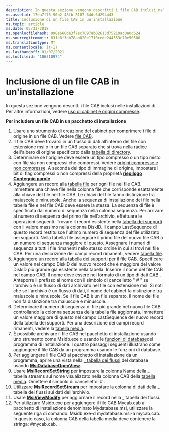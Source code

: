 ```yaml
---
description: In questa sezione vengono descritti i file CAB inclusi nelle installazioni di. Per altre informazioni, vedere uso di cabinet e origini compresse.
ms.assetid: 17ea7f76-90b2-48fb-8187-64dc6d294443
title: Inclusione di un file CAB in un'installazione
ms.topic: article
ms.date: 05/31/2018
ms.openlocfilehash: 098e660de3f7ec7097ab02613d75219ac0a0d624
ms.sourcegitcommit: 831e8f3db78ab820e1710cede244553c70e50500
ms.translationtype: MT
ms.contentlocale: it-IT
ms.lasthandoff: 01/07/2021
ms.locfileid: "106310974"
---
```

# <a name="including-a-cabinet-file-in-an-installation"></a>Inclusione di un file CAB in un'installazione

In questa sezione vengono descritti i file CAB inclusi nelle installazioni di. Per altre informazioni, vedere [uso di cabinet e origini compresse](using-cabinets-and-compressed-sources.md).

**Per includere un file CAB in un pacchetto di installazione**

1.  Usare uno strumento di creazione del cabinet per comprimere i file di origine in un file CAB. Vedere [file CAB](cabinet-files.md).
2.  Il file CAB deve trovarsi in un flusso di dati all'interno del file con estensione msi o in un file CAB separato che si trova nella radice dell'albero di origine specificato dalla [tabella di directory](directory-table.md).
3.  Determinare se l'origine deve essere un tipo compresso o un tipo misto con file sia non compressi che compressi. Vedere [origini compresse e non compresse](compressed-and-uncompressed-sources.md). A seconda del tipo di immagine di origine, impostare i bit di flag compressi o non compressi della proprietà [**riepilogo Conteggio parole**](word-count-summary.md) .
4.  Aggiungere un record alla [tabella file](file-table.md) per ogni file nel file CAB. Immettere una chiave file nella colonna file che corrisponde esattamente alla chiave del file nel file CAB. Le chiavi del file fanno distinzione tra maiuscole e minuscole. Anche la sequenza di installazione dei file nella tabella file e nel file CAB deve essere la stessa. La sequenza di file è specificata dal numero di sequenza nella colonna sequenza. Per arrivare al numero di sequenza del primo file nell'archivio, effettuare le operazioni seguenti. Trovare il record esistente nella [tabella dei supporti](media-table.md) con il valore massimo nella colonna DiskID. Il campo LastSequence di questo record restituisce l'ultimo numero di sequenza del file utilizzato nei supporti. Nella tabella file assegnare il primo file del nuovo file CAB a un numero di sequenza maggiore di questo. Assegnare i numeri di sequenza a tutti i file rimanenti nello stesso ordine in cui si trovi nel file CAB. Per una descrizione dei campi record rimanenti, vedere [tabella file](file-table.md).
5.  Aggiungere un record alla [tabella dei supporti](media-table.md) per il file CAB. Specificare un valore nel campo DiskID del nuovo record che è maggiore del valore DiskID più grande già esistente nella tabella. Inserire il nome del file CAB nel campo CAB. Il nome deve essere nel formato di un tipo di dati [CAB](cabinet.md) . Anteporre il prefisso al nome con il simbolo di cancelletto " \# " se l'archivio è un flusso di dati archiviato nel file con estensione msi. Si noti che se l'archivio è un flusso di dati, il nome del cabinet fa distinzione tra maiuscole e minuscole. Se il file CAB è un file separato, il nome del file non fa distinzione tra maiuscole e minuscole.
6.  Determinare il numero di sequenza di file più grande nel nuovo file CAB controllando la colonna sequenza della tabella file aggiornata. Immettere un valore maggiore di questo nel campo LastSequence del nuovo record della tabella dei supporti. Per una descrizione dei campi record rimanenti, vedere la [tabella media](media-table.md).
7.  È possibile archiviare il file CAB nel pacchetto di installazione usando uno strumento come Msidb.exe o usando le [funzioni di database](database-functions.md)del programma di installazione. I quattro passaggi seguenti illustrano come aggiungere il file CAB da un programma usando le funzioni di database.
8.  Per aggiungere il file CAB al pacchetto di installazione da un programma, aprire una vista nella [ \_ tabella dei flussi](-streams-table.md) del database usando [**MsiDatabaseOpenView**](/windows/desktop/api/Msiquery/nf-msiquery-msidatabaseopenviewa).
9.  Usare [**MsiRecordSetString**](/windows/desktop/api/Msiquery/nf-msiquery-msirecordsetstringa) per impostare la colonna Name della \_ tabella streams sul nome visualizzato nella colonna CAB della [tabella media](media-table.md). Omettere il simbolo di cancelletto: \# .
10. Utilizzare [**MsiRecordSetStream**](/windows/desktop/api/Msiquery/nf-msiquery-msirecordsetstreama) per impostare la colonna di dati della \_ tabella dei flussi sui dati dell'archivio.
11. Usare [**MsiViewModify**](/windows/desktop/api/Msiquery/nf-msiquery-msiviewmodify) per aggiornare il record nella \_ tabella dei flussi.
12. Per utilizzare Msidb.exe per aggiungere il file CAB Mycab.cab al pacchetto di installazione denominato Mydatabase.msi, utilizzare la seguente riga di comando: Msidb.exe-d mydatabase.msi-a mycab.cab. In questo caso, la colonna CAB della tabella media deve contenere la stringa: \#mycab.cab.

 

 



